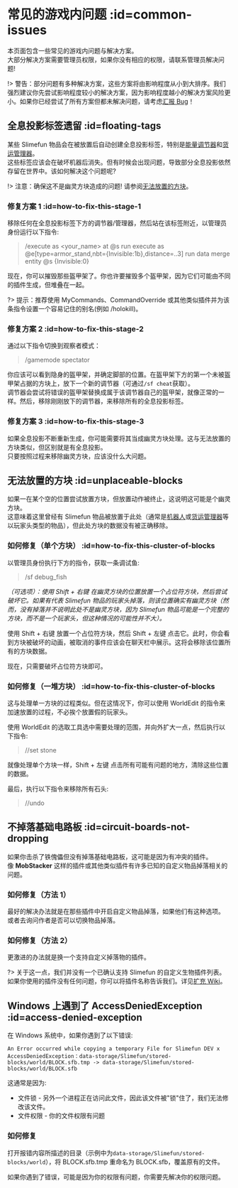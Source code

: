 # 常见的游戏内问题 :id=common-issues

本页面包含一些常见的游戏内问题与解决方案。  
大部分解决方案需要管理员权限，如果你没有相应的权限，请联系管理员解决问题!

!> 警告：部分问题有多种解决方案，这些方案将由影响程度从小到大排序。我们强烈建议你先尝试影响程度较小的解决方案，因为影响程度越小的解决方案风险更小。如果你已经尝试了所有方案但都未解决问题，请考虑[汇报 Bug](/How-to-report-bugs)！

## 全息投影标签遗留 :id=floating-tags

某些 Slimefun 物品会在被放置后自动创建全息投影标签，特别是[能量调节器](/Energy-Regulator)和[货运管理器](/Cargo-Manager)。  
这些标签应该会在破坏机器后消失。但有时候会出现问题，导致部分全息投影依然存留在世界中。该如何解决这个问题呢?

!> 注意：确保这不是幽灵方块造成的问题! 请参阅[无法放置的方块](#unplaceable-blocks)。

### 修复方案 1 :id=how-to-fix-this-stage-1

移除任何在全息投影标签下方的调节器/管理器，然后站在该标签附近，以管理员身份运行以下指令:

> /execute as <your_name> at @s run execute as @e[type=armor_stand,nbt={Invisible:1b},distance=..3] run data merge entity @s {Invisible:0}

现在，你可以摧毁那些盔甲架了。你也许要摧毁多个盔甲架，因为它们可能由不同的插件生成，但堆叠在一起。

?> 提示：推荐使用 MyCommands、CommandOverride 或其他类似插件并为该条指令设置一个容易记住的别名(例如 /holokill)。

### 修复方案 2 :id=how-to-fix-this-stage-2

通过以下指令切换到观察者模式：

> /gamemode spectator

你应该可以看到隐身的盔甲架，并确定脚部的位置。在盔甲架下方的第一个未被盔甲架占据的方块上，放下一个新的调节器（可通过`/sf cheat`获取）。  
调节器会尝试将错误的盔甲架替换成属于该调节器自己的盔甲架，就像正常的一样。然后，移除刚刚放下的调节器，来移除所有的全息投影标签。

### 修复方案 3 :id=how-to-fix-this-stage-3

如果全息投影不断重新生成，你可能需要将其当成幽灵方块处理。这与无法放置的方块类似，但区别就是有全息投影。  
只要按照过程来移除幽灵方块，应该没什么大问题。

## 无法放置的方块 :id=unplaceable-blocks

如果一在某个空的位置尝试放置方块，但放置动作被终止，这说明这可能是个幽灵方块。  
这意味着这里曾经有 Slimefun 物品被放置于此处（通常是[机器人](/Androids)或[货运管理器](/Cargo-Management)等以玩家头类型的物品），但此处方块的数据没有被正确移除。

### 如何修复（单个方块） :id=how-to-fix-this-cluster-of-blocks

以管理员身份执行下方的指令，获取一条调试鱼:

> /sf debug_fish

*（可选项）：使用 Shift + 右键 在幽灵方块的位置放置一个占位符方块，然后尝试破坏它。如果有代表 Slimefun 物品的玩家头掉落，则该位置确实有幽灵方块（然而，没有掉落并不说明此处不是幽灵方块，因为 Slimefun 物品可能是一个完整的方块，而不是一个玩家头，但这种情况的可能性并不大）。*

使用 Shift + 右键 放置一个占位符方块，然后 Shift + 左键 点击它。此时，你会看到方块被破坏的动画，被取消的事件应该会在聊天栏中展示。这将会移除该位置所有的方块数据。

现在，只需要破坏占位符方块即可。

### 如何修复（一堆方块） :id=how-to-fix-this-cluster-of-blocks

这与处理单一方块的过程类似。但在这情况下，你可以使用 WorldEdit 的指令来加速放置的过程，不必挨个放置假的玩家头。

使用 WorldEdit 的选取工具选中需要处理的范围，并向外扩大一点，然后执行以下指令:

> //set stone

就像处理单个方块一样，Shift + 左键 点击所有可能有问题的地方，清除这些位置的数据。

最后，执行以下指令来移除所有石头:

> //undo

## 不掉落基础电路板 :id=circuit-boards-not-dropping

如果你击杀了铁傀儡但没有掉落基础电路板，这可能是因为有冲突的插件。  
像 **MobStacker** 这样的插件或其他类似插件有许多已知的自定义物品掉落相关的问题。

### 如何修复（方法 1）

最好的解决办法就是在那些插件中开启自定义物品掉落，如果他们有这种选项。  
或者去询问作者是否可以切换物品掉落。

### 如何修复（方法 2）

更激进的办法就是换一个支持自定义掉落物的插件。  

?> 关于这一点，我们并没有一个已确认支持 Slimefun 的自定义生物插件列表。如果你使用的插件没有任何问题，你可以将插件名称告诉我们。详见[扩充 Wiki](/Expanding-the-Wiki)。

## Windows 上遇到了 AccessDeniedException :id=access-denied-exception

在 Windows 系统中，如果你遇到了以下错误:

```shell
An Error occurred while copying a temporary File for Slimefun DEV x
AccessDeniedException：data-storage/Slimefun/stored-blocks/world/BLOCK.sfb.tmp -> data-storage/Slimefun/stored-blocks/world/BLOCK.sfb
```

这通常是因为:

- 文件锁 - 另外一个进程正在访问此文件，因此该文件被"锁"住了，我们无法修改该文件。
- 文件权限 - 你的文件权限有问题

### 如何修复

打开报错内容所描述的目录（示例中为`data-storage/Slimefun/stored-blocks/world`），将 BLOCK.sfb.tmp 重命名为 BLOCK.sfb，覆盖原有的文件。

如果你遇到了错误，可能是因为你的权限有问题，你需要先解决你的权限问题。
